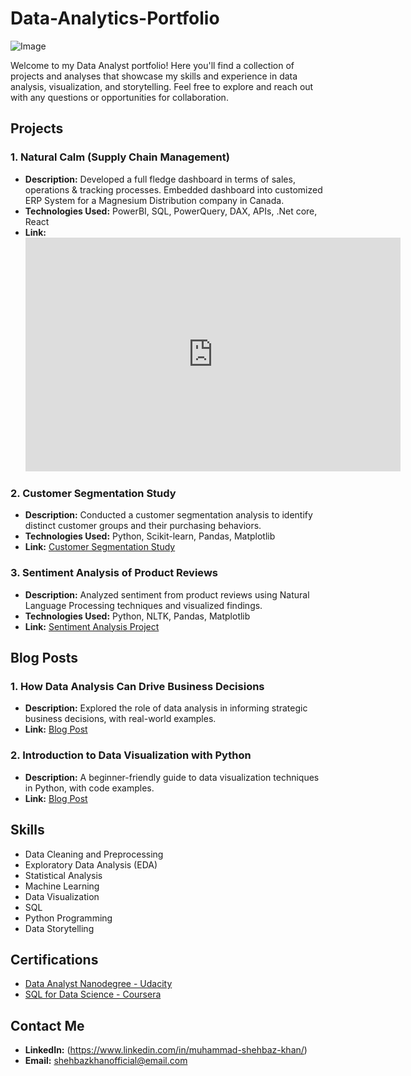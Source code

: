 # Data-Analytics-Portfolio
![Image](Shehbaz.jpg)

Welcome to my Data Analyst portfolio! Here you'll find a collection of projects and analyses that showcase my skills and experience in data analysis, visualization, and storytelling. Feel free to explore and reach out with any questions or opportunities for collaboration.

## Projects

### 1. Natural Calm (Supply Chain Management)

- **Description:** Developed a full fledge dashboard in terms of sales, operations & tracking processes. Embedded dashboard into customized ERP System for a Magnesium Distribution company in Canada.
- **Technologies Used:** PowerBI, SQL, PowerQuery, DAX, APIs, .Net core, React
- **Link:** [<iframe title="testing" width="600" height="373.5" src="https://app.powerbi.com/view?r=eyJrIjoiZWMyNGQ0YzEtMjRiNC00ZjRkLTg0YTQtYzI2NDU0NTViYmYxIiwidCI6IjQyYjgxNzU3LTIxNWItNDMxMS04ZjEwLTkwZjY5OGRhMzM1MiIsImMiOjl9&embedImagePlaceholder=true" frameborder="0" allowFullScreen="true"></iframe>](https://app.powerbi.com/view?r=eyJrIjoiZWMyNGQ0YzEtMjRiNC00ZjRkLTg0YTQtYzI2NDU0NTViYmYxIiwidCI6IjQyYjgxNzU3LTIxNWItNDMxMS04ZjEwLTkwZjY5OGRhMzM1MiIsImMiOjl9&embedImagePlaceholder=true)

### 2. Customer Segmentation Study

- **Description:** Conducted a customer segmentation analysis to identify distinct customer groups and their purchasing behaviors.
- **Technologies Used:** Python, Scikit-learn, Pandas, Matplotlib
- **Link:** [Customer Segmentation Study](link-to-project)

### 3. Sentiment Analysis of Product Reviews

- **Description:** Analyzed sentiment from product reviews using Natural Language Processing techniques and visualized findings.
- **Technologies Used:** Python, NLTK, Pandas, Matplotlib
- **Link:** [Sentiment Analysis Project](link-to-project)

## Blog Posts

### 1. How Data Analysis Can Drive Business Decisions

- **Description:** Explored the role of data analysis in informing strategic business decisions, with real-world examples.
- **Link:** [Blog Post](link-to-post)

### 2. Introduction to Data Visualization with Python

- **Description:** A beginner-friendly guide to data visualization techniques in Python, with code examples.
- **Link:** [Blog Post](link-to-post)

## Skills

- Data Cleaning and Preprocessing
- Exploratory Data Analysis (EDA)
- Statistical Analysis
- Machine Learning
- Data Visualization
- SQL
- Python Programming
- Data Storytelling

## Certifications

- [Data Analyst Nanodegree - Udacity](link-to-certification)
- [SQL for Data Science - Coursera](link-to-certification)

## Contact Me

- **LinkedIn:** (https://www.linkedin.com/in/muhammad-shehbaz-khan/)
- **Email:** shehbazkhanofficial@email.com
